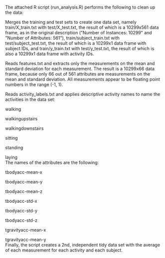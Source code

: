 The attached R script (run_analysis.R) performs the following to clean up the data:

Merges the training and test sets to create one data set, namely train/X_train.txt with test/X_test.txt, the result of which is a 10299x561 data frame, as in the original description ("Number of Instances: 10299" and "Number of Attributes: 561"), train/subject_train.txt with test/subject_test.txt, the result of which is a 10299x1 data frame with subject IDs, and train/y_train.txt with test/y_test.txt, the result of which is also a 10299x1 data frame with activity IDs.

Reads features.txt and extracts only the measurements on the mean and standard deviation for each measurement. The result is a 10299x66 data frame, because only 66 out of 561 attributes are measurements on the mean and standard deviation. All measurements appear to be floating point numbers in the range (-1, 1).

Reads activity_labels.txt and applies descriptive activity names to name the activities in the data set:

  walking  
  
  walkingupstairs  
  
  walkingdownstairs  
  
  sitting  
  
  standing  
  
  laying  
The names of the attributes are the following:

  tbodyacc-mean-x   
  
  tbodyacc-mean-y   
  
  tbodyacc-mean-z   
  
  tbodyacc-std-x  
  
  tbodyacc-std-y  
  
  tbodyacc-std-z  
  
  tgravityacc-mean-x  
  
  tgravityacc-mean-y  
Finally, the script creates a 2nd, independent tidy data set with the average of each measurement for each activity and each subject. 
